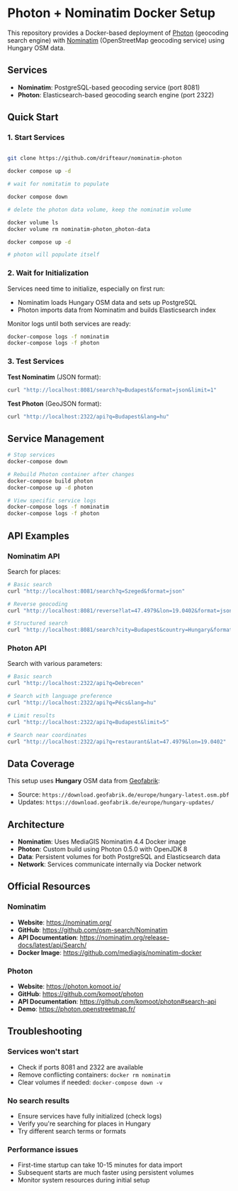 # Photon + Nominatim Docker Setup

This repository provides a Docker-based deployment of [Photon](https://photon.komoot.io/) (geocoding search engine) with [Nominatim](https://nominatim.org/) (OpenStreetMap geocoding service) using Hungary OSM data.

## Services

- **Nominatim**: PostgreSQL-based geocoding service (port 8081)
- **Photon**: Elasticsearch-based geocoding search engine (port 2322)

## Quick Start

### 1. Start Services

```bash

git clone https://github.com/drifteaur/nominatim-photon

docker compose up -d

# wait for nomitatim to populate

docker compose down

# delete the photon data volume, keep the nominatim volume

docker volume ls
docker volume rm nominatim-photon_photon-data

docker compose up -d

# photon will populate itself
```

### 2. Wait for Initialization

Services need time to initialize, especially on first run:
- Nominatim loads Hungary OSM data and sets up PostgreSQL
- Photon imports data from Nominatim and builds Elasticsearch index

Monitor logs until both services are ready:
```bash
docker-compose logs -f nominatim
docker-compose logs -f photon
```

### 3. Test Services

**Test Nominatim** (JSON format):
```bash
curl "http://localhost:8081/search?q=Budapest&format=json&limit=1"
```

**Test Photon** (GeoJSON format):
```bash
curl "http://localhost:2322/api?q=Budapest&lang=hu"
```

## Service Management

```bash
# Stop services
docker-compose down

# Rebuild Photon container after changes
docker-compose build photon
docker-compose up -d photon

# View specific service logs
docker-compose logs -f nominatim
docker-compose logs -f photon
```

## API Examples

### Nominatim API

Search for places:
```bash
# Basic search
curl "http://localhost:8081/search?q=Szeged&format=json"

# Reverse geocoding
curl "http://localhost:8081/reverse?lat=47.4979&lon=19.0402&format=json"

# Structured search
curl "http://localhost:8081/search?city=Budapest&country=Hungary&format=json"
```

### Photon API

Search with various parameters:
```bash
# Basic search
curl "http://localhost:2322/api?q=Debrecen"

# Search with language preference
curl "http://localhost:2322/api?q=Pécs&lang=hu"

# Limit results
curl "http://localhost:2322/api?q=Budapest&limit=5"

# Search near coordinates
curl "http://localhost:2322/api?q=restaurant&lat=47.4979&lon=19.0402"
```

## Data Coverage

This setup uses **Hungary** OSM data from [Geofabrik](https://download.geofabrik.de/europe/hungary.html):
- Source: `https://download.geofabrik.de/europe/hungary-latest.osm.pbf`
- Updates: `https://download.geofabrik.de/europe/hungary-updates/`

## Architecture

- **Nominatim**: Uses MediaGIS Nominatim 4.4 Docker image
- **Photon**: Custom build using Photon 0.5.0 with OpenJDK 8
- **Data**: Persistent volumes for both PostgreSQL and Elasticsearch data
- **Network**: Services communicate internally via Docker network

## Official Resources

### Nominatim
- **Website**: https://nominatim.org/
- **GitHub**: https://github.com/osm-search/Nominatim
- **API Documentation**: https://nominatim.org/release-docs/latest/api/Search/
- **Docker Image**: https://github.com/mediagis/nominatim-docker

### Photon
- **Website**: https://photon.komoot.io/
- **GitHub**: https://github.com/komoot/photon
- **API Documentation**: https://github.com/komoot/photon#search-api
- **Demo**: https://photon.openstreetmap.fr/

## Troubleshooting

### Services won't start
- Check if ports 8081 and 2322 are available
- Remove conflicting containers: `docker rm nominatim`
- Clear volumes if needed: `docker-compose down -v`

### No search results
- Ensure services have fully initialized (check logs)
- Verify you're searching for places in Hungary
- Try different search terms or formats

### Performance issues
- First-time startup can take 10-15 minutes for data import
- Subsequent starts are much faster using persistent volumes
- Monitor system resources during initial setup
